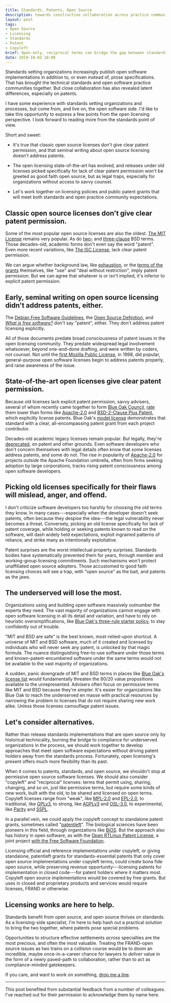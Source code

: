 ```yaml
---
title: Standards, Patents, Open Source
description: towards constructive collaboration across practice communities
layout: post
tags:
- Open Source
- Licensing
- Standards
- Patent
- Copyleft
brief: Open-only, reciprocal terms can bridge the gap between standards-essential patent holders and open software developers.
date: 2019-10-03 18:00
---
```


Standards setting organizations increasingly publish open software implementations in addition to, or even instead of, prose specifications.  That has brought the technical standards and open software practice communities together.  But close collaboration has also revealed latent differences, especially on patents.

I have some experience with standards setting organizations and processes, but come from, and live on, the open software side.  I'd like to take this opportunity to express a few points from the open licensing perspective.  I look forward to reading more from the standards point of view.

Short and sweet:

- It's true that classic open source licenses don't give clear patent permission, and that seminal writing about open source licensing doesn't address patents.

- The open licensing state-of-the-art has evolved, and releases under old licenses picked specifically for lack of clear patent permission won't be greeted as good faith open source, but as legal traps, especially for organizations without access to savvy counsel.

- Let's work together on licensing policies and public patent grants that will meet both standards and open practice community expectations.

## Classic open source licenses don't give clear patent permission.

Some of the most popular open source licenses are also the oldest.  [The MIT License](https://spdx.org/licenses/MIT.html) remains very popular.  As do [two-](https://spdx.org/licenses/BSD-2-Clause.html) and [three-clause](https://spdx.org/licenses/BSD-3-Clause.html) BSD terms.  Those decades-old, academic forms don't even say the word "patent".  Even more recent variations, like [The ISC License](https://spdx.org/licenses/ISC.html), lack clear patent permission.

We can argue whether background law, like [exhaustion](https://lwn.net/Articles/780078/), or the [terms of the grants](https://opensource.com/article/18/3/patent-grant-mit-license) themselves,  like "use" and "deal without restriction", imply patent permission.  But we can agree that whatever is or isn't implied, it's inferior to explicit patent permission.

## Early, seminal writing on open source licensing didn't address patents, either.

The [Debian Free Software Guidelines](https://www.debian.org/social_contract#guidelines), the [Open Source Definition](https://opensource.org/osd), and [_What is free software?_](https://www.gnu.org/philosophy/free-sw.en.html) don't say "patent", either.  They don't address patent licensing explicitly.

All of those documents predate broad consciousness of patent issues in the open licensing community.  They predate widespread legal involvement whatsoever, beyond one-and-done drafting, and were written by coders, not counsel.  Not until the [first Mozilla Public License](https://spdx.org/licenses/MPL-1.0.html), in 1998, did popular, general-purpose open software licenses begin to address patents properly, and raise awareness of the issue.

## State-of-the-art open licenses give clear patent permission.

Because old licenses lack explicit patent permission, savvy advisers, several of whom recently came together to form [Blue Oak Council](https://blueaokcouncil.org), [rate](https://blueoakcouncil.org/list#bronze) them lower than forms like [Apache-2.0](https://spdx.org/licenses/Apache-2.0.html) and [BSD-2-Clause Plus Patent](https://spdx.org/licenses/BSD-2-Clause-Patent.html), which explicitly license patents.  Blue Oak's [model license](https://blueoakcouncil.org/license/1.0.0#patent) demonstrates that standard with a clear, all-encompassing patent grant from each project contributor.

Decades-old academic legacy licenses remain popular.  But legally, they're [deprecated](https://writing.kemitchell.com/2019/03/09/Deprecation-Notice), on patent and other grounds.  Even software developers who don't concern themselves with legal details often know that some licenses address patents, and some do not.  The rise in popularity of [Apache-2.0](https://spdx.org/licenses/Apache-2.0) for projects _outside_ the Apache Foundation umbrella, often from firms seeking adoption by large corporations, tracks rising patent consciousness among open software developers.

## Picking old licenses specifically for their flaws will mislead, anger, and offend.

I don't criticize software developers too harshly for choosing the old terms they know.  In many cases---especially when the developer doesn't seek patents, often because they despise the idea---the legal vulnerability never becomes a threat.  Conversely, picking an old license specifically for lack of patent coverage, while holding or seeking patents known to read on the software, will dash widely held expectations, exploit ingrained patterns of reliance, and strike many as intentionally exploitative.

Patent surprises are the worst intellectual property surprises.  Standards bodies have systematically prevented them for years, through member and working-group licensing commitments.  Such mechanisms won't protect unaffiliated open source adopters.  Those accustomed to good faith licensing choices will see a trap, with "open source" as the bait, and patents as the jaws.

## The underserved will lose the most.

Organizations using and building open software massively outnumber the experts they need.  The vast majority of organizations cannot engage with open software licensing in all its detail and variation, and have to rely on heuristic oversimplifications, like [Blue Oak's three-rule starter policy](https://blueoakcouncil.org/starter-policy), to stay confidently out of trouble.

"MIT and BSD are safe" is the best known, most-relied-upon shortcut.  A universe of MIT and BSD software, much of it created and licensed by individuals who will never seek any patent, is unlocked by that magic formula.  The nuance distinguishing free-to-use software under those terms and known-patent-encumbered software under the same terms would not be available to the vast majority of organizations.

A sudden, panic downgrade of MIT and BSD terms in places like [Blue Oak's license list](https://blueoakcouncil.org/list) would fundamentally threaten the 80/20 value propositions available to the unrepresented.  Advisers often focus on permissive terms like MIT and BSD because they're simpler.  It's easier for organizations like Blue Oak to reach the underserved en masse with practical resources by narrowing the problem to licenses that do not require sharing new work alike.  Unless those licenses camouflage patent issues.

## Let's consider alternatives.

Rather than release standards implementations that are open source only by historical technicality, burning the bridge to compliance for underserved organizations in the process, we should work together to develop approaches that meet open software expectations without driving patent holders away from the standards process.  Fortunately, open licensing's present offers much more flexibility than its past.

When it comes to patents, standards, and open source, we shouldn't stop at permissive open source software licenses.  We should also consider "copyleft" and "reciprocal" licenses:  terms that permit using, sharing, changing, and so on, just like permissive terms, but require some kinds of new work, built with the old, to be shared and licensed on open terms.  Copyleft licenses range from "weak", like [MPL-2.0](https://spdx.org/licenses/MPL-2.0.html) and [EPL-2.0](https://spdx.org/licenses/EPL-2.0.html), to traditional, like [GPLv3](https://spdx.org/licenses/GPL-3.0-only), to strong, like [AGPLv3](https://spdx.org/licenses/AGPL-3.0-only) and [OSL-3.0](https://spdx.org/licenses/OSL-3.0.html), to experimental, like [Parity](https://paritylicense.com) and [SSPL](https://www.mongodb.com/licensing/server-side-public-license).

In a parallel vein, we could apply the copyleft concept to standalone patent grants, sometimes called "[patentleft](https://en.wikipedia.org/wiki/Patentleft)".  The biological sciences have been pioneers in this field, through organizations like [BiOS](https://cambia.org/bios-landing/).  But the approach also has history in open software, as with the [Open RTLinux Patent License](https://web.archive.org/web/20011015091752/https://www.fsmlabs.com/openpatentlicense.html), a joint project [with the Free Software Foundation](https://www.gnu.org/philosophy/rtlinux-patent.en.html).

Licensing official and reference implementations under copyleft, or giving standalone, patentleft grants for standards-essential patents that only cover open source implementations under copyleft terms, could create bona fide open source, while preserving revenue opportunity---licensing patents for implementation in closed code---for patent holders where it matters most.  Copyleft open source implementations would be covered by free grants.  But uses in closed and proprietary products and services would require licenses, FRAND or otherwise.

## Licensing wonks are here to help.

Standards benefit from open source, and open source thrives on standards.  As a licensing-side specialist, I'm here to help hash out a practical solution to bring the two together, where patents pose special problems.

Opportunities to structure effective settlements _across_ specialties are the most precious, and often the most valuable.  Treating the FRAND-open source issues as two trains on a collision course would be to doom an incredible, maybe once-in-a-career chance for lawyers to _deliver_ value in the form of a newly paved-path to collaboration, rather than to act as compliance-minded gatekeepers.

If you care, and want to work on something, [drop me a line](mailto:kyle@kemitchell.com).

---

This post benefited from substantial feedback from a number of colleagues.  I've reached out for their permission to acknowledge them by name here.
